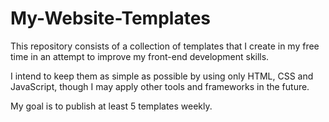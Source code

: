 # My-Website-Templates

This repository consists of a collection of templates that I create in my free time in an attempt to improve my front-end development skills.

I intend to keep them as simple as possible by using only HTML, CSS and JavaScript, though I may apply other tools and frameworks in the future.

My goal is to publish at least 5 templates weekly.
